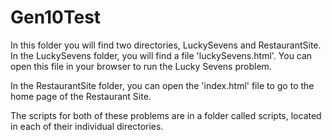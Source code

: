 # Gen10Test

In this folder you will find two directories, LuckySevens and RestaurantSite. In the LuckySevens folder, you will find 
a file 'luckySevens.html'. You can open this file in your browser to run the Lucky Sevens problem. 

In the RestaurantSite folder, you can open the 'index.html' file to go to the home page of the Restaurant Site.

The scripts for both of these problems are in a folder called scripts, located in each of their individual directories.